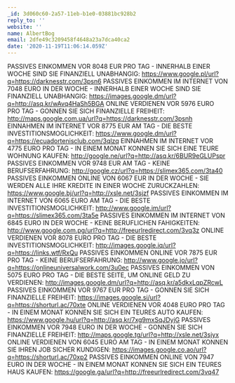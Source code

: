 ```yaml
---
_id: 3d060c60-2a57-11eb-b1e0-03881bc928b2
reply_to: ''
website: ''
name: AlbertBog
email: 2dfe49c3209458f4648a23a7dca40ca2
date: '2020-11-19T11:06:14.059Z'
---
```

PASSIVES EINKOMMEN VOR 8048 EUR PRO TAG - INNERHALB EINER WOCHE SIND SIE FINANZIELL UNABHANGIG: https://www.google.pl/url?q=https://darknesstr.com/3psn6 
PASSIVES EINKOMMEN IM INTERNET VON 7048 EURO IN DER WOCHE - INNERHALB EINER WOCHE SIND SIE FINANZIELL UNABHANGIG: https://images.google.dm/url?q=http://asq.kr/wAvq4HaSh5BGA 
ONLINE VERDIENEN VOR 5976 EURO PRO TAG - GONNEN SIE SICH FINANZIELLE FREIHEIT: http://maps.google.com.ua/url?q=https://darknesstr.com/3psnh 
EINNAHMEN IM INTERNET VOR 8775 EUR AM TAG - DIE BESTE INVESTITIONSMOGLICHKEIT: https://www.google.dm/url?q=https://ecuadortenisclub.com/3qlzq 
EINNAHMEN IM INTERNET VOR 4775 EURO PRO TAG - IN EINEM MONAT KONNEN SIE SICH EINE TEURE WOHNUNG KAUFEN: http://google.ne/url?q=http://asq.kr/6BUR9eGLUPspr 
PASSIVES EINKOMMEN VOR 9748 EUR AM TAG - KEINE BERUFSERFAHRUNG: http://google.cz/url?q=https://slimex365.com/3ta40 
PASSIVES EINKOMMEN ONLINE VON 6067 EUR IN DER WOCHE - SIE WERDEN ALLE IHRE KREDITE IN EINER WOCHE ZURUCKZAHLEN: https://www.google.bj/url?q=http://xsle.net/3sjzf 
PASSIVES EINKOMMEN IM INTERNET VON 6065 EURO AM TAG - DIE BESTE INVESTITIONSMOGLICHKEIT: http://www.google.im/url?q=https://slimex365.com/3ta5e 
PASSIVES EINKOMMEN IM INTERNET VON 6845 EURO IN DER WOCHE - KEINE BERUFLICHEN FAHIGKEITEN: http://www.google.com.pg/url?q=http://freeurlredirect.com/3vq3z 
ONLINE VERDIENEN VOR 8078 EURO PRO TAG - DIE BESTE INVESTITIONSMOGLICHKEIT: http://images.google.iq/url?q=https://links.wtf/RxQu 
PASSIVES EINKOMMEN ONLINE VOR 7875 EUR PRO TAG - KEINE BERUFSERFAHRUNG: http://www.google.jo/url?q=https://onlineuniversalwork.com/3u0ec 
PASSIVES EINKOMMEN VON 5075 EURO PRO TAG - DIE BESTE SEITE, UM ONLINE GELD ZU VERDIENEN: http://images.google.dm/url?q=http://asq.kr/a5dkxLqpZRcwL 
PASSIVES EINKOMMEN VOR 9767 EUR PRO TAG - GONNEN SIE SICH FINANZIELLE FREIHEIT: https://images.google.si/url?q=https://shorturl.ac/70xte 
ONLINE VERDIENEN VOR 4048 EURO PRO TAG - IN EINEM MONAT KONNEN SIE SICH EIN TEURES AUTO KAUFEN: https://www.google.hu/url?q=http://asq.kr/7xg9mxSqJDyjG 
PASSIVES EINKOMMEN VOR 7948 EURO IN DER WOCHE - GONNEN SIE SICH FINANZIELLE FREIHEIT: http://maps.google.tg/url?q=http://xsle.net/3sjyx 
ONLINE VERDIENEN VON 6045 EURO AM TAG - IN EINEM MONAT KONNEN SIE IHREN JOB SICHER KUNDIGEN: https://images.google.co.ao/url?q=https://shorturl.ac/70xp2 
PASSIVES EINKOMMEN ONLINE VON 7947 EURO IN DER WOCHE - IN EINEM MONAT KONNEN SIE SICH EIN TEURES HAUS KAUFEN: https://google.ga/url?q=http://freeurlredirect.com/3vq47
